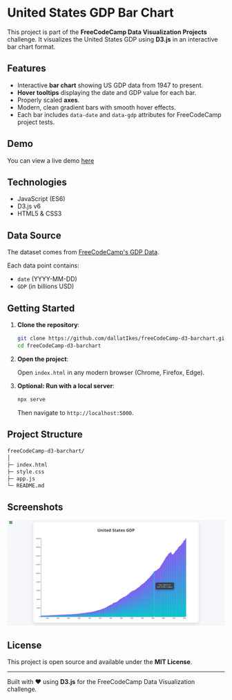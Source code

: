 # United States GDP Bar Chart

This project is part of the **FreeCodeCamp Data Visualization Projects** challenge. It visualizes the United States GDP using **D3.js** in an interactive bar chart format.

## Features

- Interactive **bar chart** showing US GDP data from 1947 to present.  
- **Hover tooltips** displaying the date and GDP value for each bar.  
- Properly scaled **axes**.  
- Modern, clean gradient bars with smooth hover effects.  
- Each bar includes `data-date` and `data-gdp` attributes for FreeCodeCamp project tests.

## Demo

You can view a live demo [here](https://dallatikes.github.io/freeCodeCamp-d3-barchart/)

## Technologies

- JavaScript (ES6)  
- D3.js v6  
- HTML5 & CSS3  

## Data Source

The dataset comes from [FreeCodeCamp's GDP Data](https://raw.githubusercontent.com/freeCodeCamp/ProjectReferenceData/master/GDP-data.json).  

Each data point contains:

- `date` (YYYY-MM-DD)  
- `GDP` (in billions USD)  

## Getting Started

1. **Clone the repository**:

    ```bash
    git clone https://github.com/dallatIkes/freeCodeCamp-d3-barchart.git
    cd freeCodeCamp-d3-barchart
    ```

2. **Open the project**:

   Open `index.html` in any modern browser (Chrome, Firefox, Edge).  

3. **Optional: Run with a local server**:

    ```bash
    npx serve
    ```

   Then navigate to `http://localhost:5000`.

## Project Structure

```
freeCodeCamp-d3-barchart/
│
├─ index.html
├─ style.css
├─ app.js
└─ README.md
```


## Screenshots

![Bar Chart Screenshot](screenshot.png)

## License

This project is open source and available under the **MIT License**.

---

Built with ❤️ using **D3.js** for the FreeCodeCamp Data Visualization challenge.

